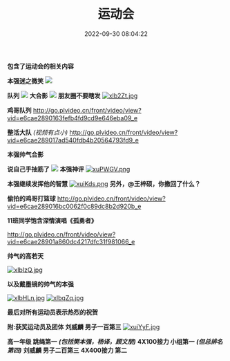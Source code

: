 ﻿---
title: 运动会
date: 2022-09-30 08:04:22
tags: 运动会
---

**包含了运动会的相关内容**

<!-- more -->

**本强迷之微笑**
![](https://pic.imgdb.cn/item/6380155d16f2c2beb1049e4f.jpg)

**队列**
![](https://pic.imgdb.cn/item/6380159516f2c2beb1050815.jpg)
**大合影**
![](https://pic.imgdb.cn/item/638015b016f2c2beb1053379.jpg)
**朋友圈不要瞎发**
[![xlb2Zt.jpg](https://s1.ax1x.com/2022/10/05/xlb2Zt.jpg)](https://imgse.com/i/xlb2Zt)

**鸡哥队列**
http://go.plvideo.cn/front/video/view?vid=e6cae2890163fefb4fd9cd9e646eba09_e

**整活大队**
*(视频有点小)*
http://go.plvideo.cn/front/video/view?vid=e6cae289017ad540fdb4b20564793fd9_e

**本强帅气合影**

**说自己手抽筋了**
![](https://pic.imgdb.cn/item/638015e916f2c2beb105c59f.jpg)
**本强神评**
[![xuPWGV.png](https://s1.ax1x.com/2022/09/30/xuPWGV.png)](https://imgse.com/i/xuPWGV)

**本强继续发挥他的智慧**
[![xuiKds.png](https://s1.ax1x.com/2022/09/30/xuiKds.png)](https://imgse.com/i/xuiKds)
**另外，@王梓硕，你撤回了什么？**

**偷拍的鸡哥打篮球**
http://go.plvideo.cn/front/video/view?vid=e6cae289016bc0062f0c89dc8b2d920b_e

**11班同学饱含深情演唱《孤勇者》**

http://go.plvideo.cn/front/video/view?vid=e6cae28901a860dc4217dfc31f981066_e

**帅气的高若天**

[![xlbIzQ.jpg](https://s1.ax1x.com/2022/10/05/xlbIzQ.jpg)](https://imgse.com/i/xlbIzQ)

**以及戴墨镜的帅气的本强**

[![xlbHLn.jpg](https://s1.ax1x.com/2022/10/05/xlbHLn.jpg)](https://imgse.com/i/xlbHLn)
[![xlbqZq.jpg](https://s1.ax1x.com/2022/10/05/xlbqZq.jpg)](https://imgse.com/i/xlbqZq)

**最后对所有运动员表示热烈的祝贺**

**附:获奖运动员及团体**
**刘威麟 男子一百第三**
[![xuiYyF.jpg](https://s1.ax1x.com/2022/09/30/xuiYyF.jpg)](https://imgse.com/i/xuiYyF)

**高一年级 跳绳第一** ***(包括樊本强，杨译，顾文朋)***
**4X100接力 小组第一** ***(但总排名第四)***
**刘威麟 男子二百第三**
**4X400接力 第二**
